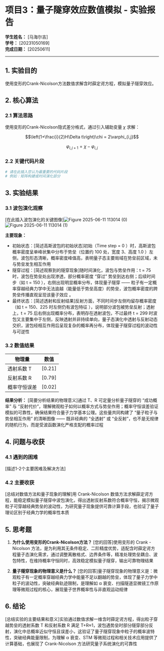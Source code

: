 # 项目3：量子隧穿效应数值模拟 - 实验报告

**学生姓名：** [马海尔吉]  
**学号：** [20231050169]  
**完成日期：** [20250611]  

---

## 1. 实验目的

使用变形的Crank-Nicolson方法数值求解含时薛定谔方程，模拟量子隧穿效应。

## 2. 核心算法

### 2.1 算法思路

使用变形的Crank-Nicolson隐式差分格式，通过引入辅助变量 $\chi$ 求解：

$$\left(1+\frac{i}{2}H\Delta t\right)\chi = 2\varphi_{i,j}$$

$$\varphi_{i,j+1} = \chi - \varphi_{i,j}$$

### 2.2 关键代码片段

```python
# 请在此插入您认为最重要的代码片段
# 例如：矩阵构建或时间演化部分
```

## 3. 实验结果

### 3.1 波包演化观察

[在此插入波包演化的关键图像]![Figure 2025-06-11 113014 (0)](https://github.com/user-attachments/assets/256b6074-72a4-4b2a-8780-ddfbe7be395d)![Figure 2025-06-11 113014 (1)](https://github.com/user-attachments/assets/09ded7da-09ab-4f17-8eec-7cb57ad5df3f)



**主要现象：**
- 初始状态：[简述高斯波包的初始状态]初始（Time step = 0 ）时，高斯波包概率密度呈单峰状集中分布于势垒（位置约 100 处，宽度 3、高度 1.0 ）左侧，波包形态清晰，概率密度峰值高，表明量子态主要局域在势垒前区域，未与势垒发生相互作用
- 隧穿过程：[简述观察到的隧穿现象]随时间演化，波包与势垒作用：t = 75 时，波包在势垒处出现渗透，部分概率密度 “穿过” 势垒到达右侧；后续时间步（如 t = 150 ），右侧出现明显概率分布，体现量子隧穿 —— 粒子有一定概率穿越经典力学中无法逾越（能量低于势垒高度）的势垒，波包概率密度的跨势垒传播直观呈现该量子效应 。
- 最终状态：[简述透射和反射结果]反射方面，不同时间步左侧均留存概率密度（如 t = 150、225 时左侧仍有波包特征 ），说明部分波包被势垒反射；透射上，t = 75 后右侧出现概率分布，表明存在透射波包，不过最终 t = 299 时波包又主要集中于左侧，反映透射并非持续单向，量子态演化中透射与反射动态交织，波包经相互作用后呈现复杂的概率再分布，体现量子隧穿过程的波动性与可逆性

### 3.2 数值结果

| 物理量 | 数值 |
|--------|------|
| 透射系数 T | [0.21] |
| 反射系数 R | [0.79] |
| 概率守恒误差 | [0.02] |

**结果分析：**
[简要分析结果的物理意义]通过 T、R 可定量分析量子隧穿的 “成功概率” 与 “反射代价”，理解微观粒子如何以概率方式与势垒作用；概率守恒误差验证模拟的可靠性，确保结果符合量子力学基本公理。这些量共同构建了 “量子粒子与势垒相互作用” 的清晰图像 —— 既非经典的 “全透射” 或 “全反射”，也不是无规律的随机行为，而是受波函数演化严格支配的概率过程

## 4. 问题与收获

### 4.1 遇到的困难

[描述1-2个主要困难及解决方法]

### 4.2 主要收获

[总结对数值方法和量子现象的理解]用 Crank-Nicolson 数值方法求解薛定谔方程，能稳定模拟量子隧穿中波包演化，得出透射反射系数符合概率守恒，揭示微观粒子可穿越经典势垒的波动性，为研究量子现象提供可靠计算手段，也验证了量子理论区别于经典力学的概率性本质

## 5. 思考题

1. **为什么使用变形的Crank-Nicolson方法？**
   [您的回答]使用变形的 Crank - Nicolson 方法，是为利用其无条件稳定、二阶精度优势，适配含时薛定谔方程量子态演化需求，通过调整离散格式、边界条件等，精准处理势垒耦合、波包特性，在维持概率守恒同时，高效稳定模拟量子隧穿，输出可靠物理结果

2. **量子隧穿现象的物理意义是什么？**
   [您的回答]量子隧穿现象的物理意义是：微观粒子有一定概率穿越经典力学中能量不足以翻越的势垒，体现了量子力学中粒子的波动性，突破经典轨迹限制，是理解如 α 衰变、扫描隧道显微镜工作原理等微观过程的核心，展现量子世界概率性与非直观运动规律 

## 6. 结论

[总结实验的主要结果和意义]实验通过数值求解一维含时薛定谔方程，得出粒子穿越势垒的透射系数 T 和反射系数 R 满足 T+R≈1，波包遇势垒时部分隧穿部分反射，演化中总概率近似守恒且误差小，这验证了量子隧穿现象中粒子的概率波特性，突破经典能量限制，为理解 α 衰变、STM 等微观过程和相关技术应用提供了计算基础，也展现了 Crank-Nicolson 方法研究量子系统演化的可靠性

